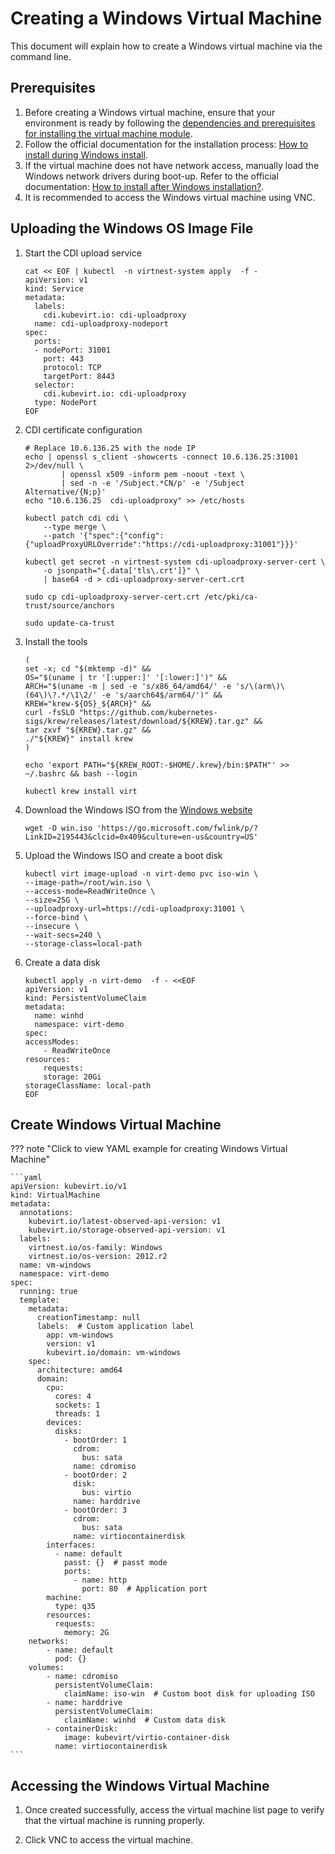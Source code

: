 # Creating a Windows Virtual Machine

This document will explain how to create a Windows virtual machine via the command line.

## Prerequisites

1. Before creating a Windows virtual machine, ensure that your environment is ready by following the [dependencies and prerequisites for installing the virtual machine module](../install/install-dependency.md).
2. Follow the official documentation for the installation process: [How to install during Windows install](https://kubevirt.io/user-guide/virtual_machines/windows_virtio_drivers/#how-to-install-during-windows-install).
3. If the virtual machine does not have network access, manually load the Windows network drivers during boot-up. Refer to the official documentation: [How to install after Windows installation?](https://kubevirt.io/user-guide/virtual_machines/windows_virtio_drivers/#how-to-install-after-windows-install).
4. It is recommended to access the Windows virtual machine using VNC.

## Uploading the Windows OS Image File

1. Start the CDI upload service

    ```shell
    cat << EOF | kubectl  -n virtnest-system apply  -f -
    apiVersion: v1
    kind: Service
    metadata:
      labels:
        cdi.kubevirt.io: cdi-uploadproxy
      name: cdi-uploadproxy-nodeport
    spec:
      ports:
      - nodePort: 31001
        port: 443
        protocol: TCP
        targetPort: 8443
      selector:
        cdi.kubevirt.io: cdi-uploadproxy
      type: NodePort
    EOF
    ```

2. CDI certificate configuration

    ```shell
    # Replace 10.6.136.25 with the node IP
    echo | openssl s_client -showcerts -connect 10.6.136.25:31001 2>/dev/null \
            | openssl x509 -inform pem -noout -text \
            | sed -n -e '/Subject.*CN/p' -e '/Subject Alternative/{N;p}'
    echo "10.6.136.25  cdi-uploadproxy" >> /etc/hosts
    
    kubectl patch cdi cdi \
        --type merge \
        --patch '{"spec":{"config":{"uploadProxyURLOverride":"https://cdi-uploadproxy:31001"}}}'
    
    kubectl get secret -n virtnest-system cdi-uploadproxy-server-cert \
        -o jsonpath="{.data['tls\.crt']}" \
        | base64 -d > cdi-uploadproxy-server-cert.crt
    
    sudo cp cdi-uploadproxy-server-cert.crt /etc/pki/ca-trust/source/anchors
    
    sudo update-ca-trust
    ```

3. Install the tools

    ```shell
    (
    set -x; cd "$(mktemp -d)" &&
    OS="$(uname | tr '[:upper:]' '[:lower:]')" &&
    ARCH="$(uname -m | sed -e 's/x86_64/amd64/' -e 's/\(arm\)\(64\)\?.*/\1\2/' -e 's/aarch64$/arm64/')" &&
    KREW="krew-${OS}_${ARCH}" &&
    curl -fsSLO "https://github.com/kubernetes-sigs/krew/releases/latest/download/${KREW}.tar.gz" &&
    tar zxvf "${KREW}.tar.gz" &&
    ./"${KREW}" install krew
    )
    
    echo 'export PATH="${KREW_ROOT:-$HOME/.krew}/bin:$PATH"' >> ~/.bashrc && bash --login
    
    kubectl krew install virt
    ```

4. Download the Windows ISO from the [Windows website](https://www.microsoft.com/en-us/evalcenter/download-windows-server-2012-r2)

    ```shell
    wget -O win.iso 'https://go.microsoft.com/fwlink/p/?LinkID=2195443&clcid=0x409&culture=en-us&country=US'
    ```

5. Upload the Windows ISO and create a boot disk

    ```shell
    kubectl virt image-upload -n virt-demo pvc iso-win \  
    --image-path=/root/win.iso \  
    --access-mode=ReadWriteOnce \
    --size=25G \  
    --uploadproxy-url=https://cdi-uploadproxy:31001 \  
    --force-bind \
    --insecure \
    --wait-secs=240 \
    --storage-class=local-path  
    ```

6. Create a data disk

    ```shell
    kubectl apply -n virt-demo  -f - <<EOF
    apiVersion: v1
    kind: PersistentVolumeClaim
    metadata:
      name: winhd
      namespace: virt-demo
    spec:
    accessModes:
        - ReadWriteOnce
    resources:
        requests:
        storage: 20Gi
    storageClassName: local-path
    EOF
    ```

## Create Windows Virtual Machine

??? note "Click to view YAML example for creating Windows Virtual Machine"

    ```yaml
    apiVersion: kubevirt.io/v1
    kind: VirtualMachine
    metadata:
      annotations:
        kubevirt.io/latest-observed-api-version: v1
        kubevirt.io/storage-observed-api-version: v1
      labels:
        virtnest.io/os-family: Windows
        virtnest.io/os-version: 2012.r2
      name: vm-windows
      namespace: virt-demo
    spec:
      running: true
      template:
        metadata:
          creationTimestamp: null
          labels:  # Custom application label
            app: vm-windows
            version: v1
            kubevirt.io/domain: vm-windows
        spec:
          architecture: amd64
          domain:
            cpu:
              cores: 4
              sockets: 1
              threads: 1
            devices:
              disks:
                - bootOrder: 1
                  cdrom:
                    bus: sata
                  name: cdromiso
                - bootOrder: 2
                  disk:
                    bus: virtio
                  name: harddrive
                - bootOrder: 3
                  cdrom:
                    bus: sata
                  name: virtiocontainerdisk
            interfaces:
              - name: default
                passt: {}  # passt mode
                ports:
                  - name: http
                    port: 80  # Application port
            machine:
              type: q35
            resources:
              requests:
                memory: 2G
        networks:
            - name: default
              pod: {}
        volumes:
            - name: cdromiso
              persistentVolumeClaim:
                claimName: iso-win  # Custom boot disk for uploading ISO
            - name: harddrive
              persistentVolumeClaim:
                claimName: winhd  # Custom data disk
            - containerDisk:
                image: kubevirt/virtio-container-disk
              name: virtiocontainerdisk
    ```

## Accessing the Windows Virtual Machine

1. Once created successfully, access the virtual machine list page to verify that the virtual machine is running properly.

    <!-- Add image later -->

2. Click VNC to access the virtual machine.

    <!-- Add image later -->

